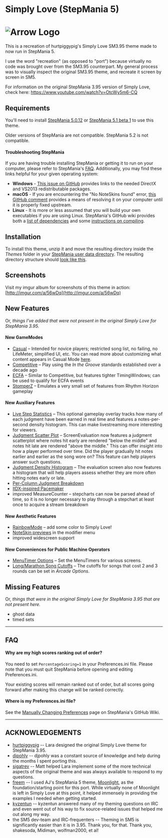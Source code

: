 # Simply Love (StepMania 5)

![Arrow Logo](http://i.imgur.com/FyeguCQ.png)
======================

This is a recreation of hurtpiggypig's Simply Love SM3.95 theme made to now run in StepMania 5.

I use the word "recreation" (as opposed to "port") because virtually no code was brought over from the SM3.95 counterpart.  My general process was to visually inspect the original SM3.95 theme, and recreate it screen by screen in SM5.

For information on the original StepMania 3.95 version of Simply Love, check here:
https://www.youtube.com/watch?v=OtcWy5m6-CQ



## Requirements

You'll need to install [StepMania 5.0.12](https://github.com/stepmania/stepmania/releases/tag/v5.0.12) or [StepMania 5.1 beta 1](https://github.com/stepmania/stepmania/releases/tag/v5.1.0-b1) to use this theme.

Older versions of StepMania are not compatible.  StepMania 5.2 is not compatible.

#### Troubleshooting StepMania

If you are having trouble installing StepMania or getting it to run on your computer, please refer to StepMania's [FAQ](http://www.stepmania.com/faq/).  Additionally, you may find these links helpful for your given operating system:

  * **Windows** -  [This issue on GitHub](https://github.com/stepmania/stepmania-site/issues/64) provides links to the needed DirectX and VS2013 redistributable packages.
  * **macOS** - If you are encountering the "No NoteSkins found" error, [this GitHub comment](https://github.com/stepmania/stepmania/issues/1299#issuecomment-275114142) provides a means of resolving it on your computer until it is properly fixed upstream.
  * **Linux** - It is more or less assumed that you will build your own executables if you are using Linux.  StepMania's GitHub wiki provides both a [list of dependencies](https://github.com/stepmania/stepmania/wiki/Linux-Dependencies) and some [instructions on compiling](https://github.com/stepmania/stepmania/wiki/Compiling-StepMania).


## Installation

To install this theme, unzip it and move the resulting directory inside the *Themes* folder in your [StepMania user data directory](https://github.com/stepmania/stepmania/wiki/User-Data-Locations).  The resulting directory structure should [look like this](http://www.personal.psu.edu/djg270/sites/sm5/?open=11-4).

## Screenshots

Visit my imgur album for screenshots of this theme in action: [http://imgur.com/a/56wDq](http://imgur.com/a/56wDq)


## New Features
Or, *things I've added that were not present in the original Simply Love for StepMania 3.95.*

#### New GameModes

* [Casual](http://i.imgur.com/zLLhDWQh.png) – Intended for novice players; restricted song list, no failing, no LifeMeter, simplified UI, etc.  You can read more about customizing what content appears in Casual Mode [here](./CasualMode-README.md).
* [Competitive](http://i.imgur.com/HS03hhJh.png) – Play using the *In the Groove* standards established over a decade ago
* [ECFA](http://i.imgur.com/teZtlbih.png) – Similar to Competitive, but features tighter TimingWindows; can be used to qualify for ECFA events
* [StomperZ](http://i.imgur.com/dOKTpVbh.png) – Emulates a very small set of features from Rhythm Horizon gameplay

#### New Auxiliary Features

  * [Live Step Statistics](https://imgur.com/w4ddgSK.png) – This optional gameplay overlay tracks how many of each judgment have been earned in real time and features a notes-per-second density histogram.  This can make livestreaming more interesting for viewers.
  * [Judgment Scatter Plot](https://i.imgur.com/JK5Li2w.png) – ScreenEvaluation now features a judgment scatterplot where notes hit early are rendered "below the middle" and notes hit late are rendered "above the middle." This can offer insight into how a player performed over time. Did the player gradually hit notes earlier and earlier as the song wore on? This feature can help players answer such questions.
  * [Judgment Density Histogram](https://i.imgur.com/FAuieAf.png) – The evaluation screen also now features a histogram that will help players assess whether they are more often hitting notes early or late.
  * [Per-Column Judgment Breakdown](https://imgur.com/ErcvncM.png)
  * [IIDX-inspired Pacemaker](http://i.imgur.com/NwN8Fnbh.png)
  * improved MeasureCounter – stepcharts can now be parsed ahead of time, so it is no longer necessary to play through a stepchart at least once to acquire a stream breakdown

#### New Aesthetic Features
 * [RainbowMode](http://i.imgur.com/aKsvrcch.png) – add some color to Simply Love!
 * [NoteSkin previews](https://imgur.com/NyHJGjc.png) in the modifier menu
 * improved widescreen support

#### New Conveniences for Public Machine Operators
  * [MenuTimer Options](http://imgur.com/DPffsdQh.png) – Set the MenuTimers for various screens.
  * [Long/Marathon Song Cutoffs](http://i.imgur.com/fzNJDVDh.png) – The cutoffs for songs that cost 2 and 3 rounds can be set in *Arcade Options*.


## Missing Features
Or, *things that were in the original Simply Love for StepMania 3.95 that are not present here.*

  * ghost data
  * timed sets


---

## FAQ

#### Why are my high scores ranking out of order?
You need to set `PercentageScoring=1` in your Preferences.ini file.  Please note that you must quit StepMania before opening and editing Preferences.ini.

Your existing scores will remain ranked out of order, but all scores going forward after making this change will be ranked correctly.

#### Where is my Preferences.ini file?
See the [Manually Changing Preferences](https://github.com/stepmania/stepmania/wiki/Manually-Changing-Preferences) page on StepMania's GitHub Wiki.


---

## ACKNOWLEDGEMENTS

* [hurtpiggypig](http://www.shirtpiggypig.com/) -- Lara designed the original Simply Love theme for StepMania 3.95.
* [djpohly](https://github.com/djpohly) -- djpohly was a constant source of knowledge and help during the months I spent porting this.
* [sigatrev](https://github.com/sigatrev) -- Matt helped Lara implement some of the more technical aspects of the original theme and was always available to respond to my questions.
* [freem](https://github.com/freem) -- I used AJ's StepMania 5 theme, [Moonlight](http://ssc.ajworld.net/?p=moonlight), as the foundation/starting point for this port.  While virtually none of Moonlight is left in Simply Love at this point, it helped immensely in providing the examples I needed when getting started.
* [kyzentun](https://github.com/kyzentun) -- kyzentun answered many of my theming questions on IRC and even went out of his way to fix source-related issues that helped me out along my way.
* the SM5 dev-team and IRC-frequenters -- Theming in SM5 is significantly easier than it is in 3.95.  Thank you, for that.  Thank you, shakesoda, Midiman, wolfman2000, et al!
